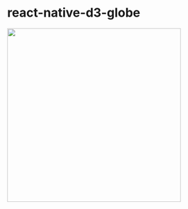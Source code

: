 # react-native-d3-globe

<!-- ![Demo](https://github.com/yathu/react-native-d3-globe/blob/master/demo.gif?raw=true) -->

<img src="https://github.com/yathu/react-native-d3-globe/blob/master/demo.gif?raw=true" width="auto" height="400" />

